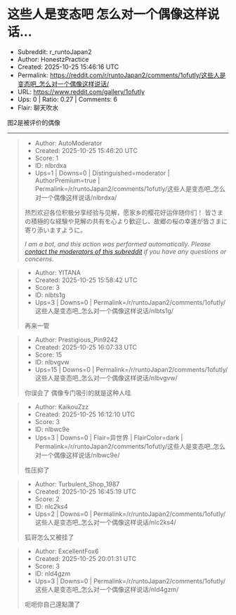 # 这些人是变态吧 怎么对一个偶像这样说话...

- Subreddit: r_runtoJapan2
- Author: HonestzPractice
- Created: 2025-10-25 15:46:16 UTC
- Permalink: https://reddit.com/r/runtoJapan2/comments/1ofutly/这些人是变态吧_怎么对一个偶像这样说话/
- URL: https://www.reddit.com/gallery/1ofutly
- Ups: 0 | Ratio: 0.27 | Comments: 6
- Flair: 聊天吹水


图2是被评价的偶像


---

> - Author: AutoModerator
> - Created: 2025-10-25 15:46:20 UTC
> - Score: 1
> - ID: nlbrdxa
> - Ups=1 | Downs=0 | Distinguished=moderator | AuthorPremium=true | Permalink=/r/runtoJapan2/comments/1ofutly/这些人是变态吧_怎么对一个偶像这样说话/nlbrdxa/
>
> 热烈欢迎各位积极分享经验与见解，愿家乡的樱花好运伴随你们！
> 皆さまの積極的な経験や見解の共有を心より歓迎し、故郷の桜の幸運が皆さまに寄り添いますように。
> 
> *I am a bot, and this action was performed automatically. Please [contact the moderators of this subreddit](/message/compose/?to=/r/runtoJapan2) if you have any questions or concerns.*

> - Author: YITANA
> - Created: 2025-10-25 15:58:42 UTC
> - Score: 3
> - ID: nlbts1g
> - Ups=3 | Downs=0 | Permalink=/r/runtoJapan2/comments/1ofutly/这些人是变态吧_怎么对一个偶像这样说话/nlbts1g/
>
> 再来一管

> - Author: Prestigious_Pin9242
> - Created: 2025-10-25 16:07:33 UTC
> - Score: 15
> - ID: nlbvgvw
> - Ups=15 | Downs=0 | Permalink=/r/runtoJapan2/comments/1ofutly/这些人是变态吧_怎么对一个偶像这样说话/nlbvgvw/
>
>  你误会了 偶像专门吸引的就是这种人哇

> - Author: KaikouZzz
> - Created: 2025-10-25 16:12:10 UTC
> - Score: 3
> - ID: nlbwc9e
> - Ups=3 | Downs=0 | Flair=异世界 | FlairColor=dark | Permalink=/r/runtoJapan2/comments/1ofutly/这些人是变态吧_怎么对一个偶像这样说话/nlbwc9e/
>
> 性压抑了

> - Author: Turbulent_Shop_1987
> - Created: 2025-10-25 16:45:19 UTC
> - Score: 2
> - ID: nlc2ks4
> - Ups=2 | Downs=0 | Permalink=/r/runtoJapan2/comments/1ofutly/这些人是变态吧_怎么对一个偶像这样说话/nlc2ks4/
>
> 狐哥怎么又被挂了

> - Author: ExcellentFox6
> - Created: 2025-10-25 20:01:31 UTC
> - Score: 3
> - ID: nld4gzm
> - Ups=3 | Downs=0 | Permalink=/r/runtoJapan2/comments/1ofutly/这些人是变态吧_怎么对一个偶像这样说话/nld4gzm/
>
> 呃呃你自己還點讚了
